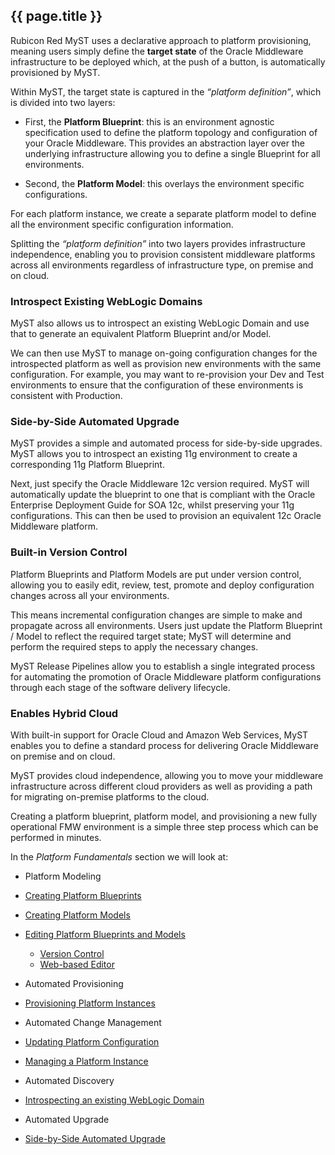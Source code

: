 ## {{ page.title }}

Rubicon Red MyST uses a declarative approach to platform provisioning, meaning users simply define the **target state** of the Oracle Middleware infrastructure to be deployed which, at the push of a button, is automatically provisioned by MyST.

Within MyST, the target state is captured in the *“platform definition”*, which is divided into two layers:

* First, the **Platform Blueprint**: this is an environment agnostic specification used to define the platform topology and configuration of your Oracle Middleware. This provides an abstraction layer over the underlying infrastructure allowing you to define a single Blueprint for all environments.

* Second, the **Platform Model**: this overlays the environment specific configurations.

For each platform instance, we create a separate platform model to define all the environment specific configuration information.

Splitting the *“platform definition”* into two layers provides infrastructure independence, enabling you to provision consistent middleware platforms across all environments regardless of infrastructure type, on premise and on cloud.

### Introspect Existing WebLogic Domains

MyST also allows us to introspect an existing WebLogic Domain and use that to generate an equivalent Platform Blueprint and/or Model. 

We can then use MyST to manage on-going configuration changes for the introspected platform as well as provision new environments with the same configuration. For example, you may want to re-provision your Dev and Test environments to ensure that the configuration of these environments is consistent with Production.

### Side-by-Side Automated Upgrade

MyST provides a simple and automated process for side-by-side upgrades. MyST allows you to introspect an existing 11g environment to create a corresponding 11g Platform Blueprint.

Next, just specify the Oracle Middleware 12c version required. MyST will automatically update the blueprint to one that is compliant with the Oracle Enterprise Deployment Guide for SOA 12c, whilst preserving your 11g configurations. This can then be used to provision an equivalent 12c Oracle Middleware platform.

### Built-in Version Control

Platform Blueprints and Platform Models are put under version control, allowing you to easily edit, review, test, promote and deploy configuration changes across all your environments.

This means incremental configuration changes are simple to make and propagate across all environments. Users just update the Platform Blueprint / Model to reflect the required target state; MyST will determine and perform the required steps to apply the necessary changes. 

MyST Release Pipelines allow you to establish a single integrated process for automating the promotion of Oracle Middleware platform configurations through each stage of the software delivery lifecycle.

### Enables Hybrid Cloud

With built-in support for Oracle Cloud and Amazon Web Services, MyST enables you to define a standard process for delivering Oracle Middleware on premise and on cloud.

MyST provides cloud independence, allowing you to move your middleware infrastructure across different cloud providers as well as providing a path for migrating on-premise platforms to the cloud.

Creating a platform blueprint, platform model, and provisioning a new fully operational FMW environment is a simple three step process which can be performed in minutes.

In the *Platform Fundamentals* section we will look at:

* Platform Modeling

 * [Creating Platform Blueprints](/platform/blueprints/README.md)   

 * [Creating Platform Models](/platform/models/README.md)

 * [Editing Platform Blueprints and Models](/platform/definitions/README.md)
    * [Version Control](/platform/definitions/version-control/README.md)
    * [Web-based Editor](/platform/definitions/editor/README.md)


* Automated Provisioning

 * [Provisioning Platform Instances](/platform/provisioning/README.md)


* Automated Change Management

 * [Updating Platform Configuration](/platform/update/README.md)

 * [Managing a Platform Instance](/platform/management/README.md)


* Automated Discovery

 * [Introspecting an existing WebLogic Domain](/platform/introspection/README.md)


* Automated Upgrade

 * [Side-by-Side Automated Upgrade](/platform/upgrade/README.md)

